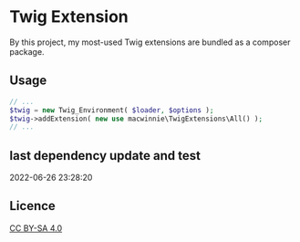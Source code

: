# Twig Extension

By this project, my most-used Twig extensions are bundled as a composer package.

## Usage

```php
// ...
$twig = new Twig_Environment( $loader, $options );
$twig->addExtension( new use macwinnie\TwigExtensions\All() );
// ...
```

## last dependency update and test

2022-06-26 23:28:20

## Licence

[CC BY-SA 4.0](https://creativecommons.org/licenses/by-sa/4.0/deed.en)
